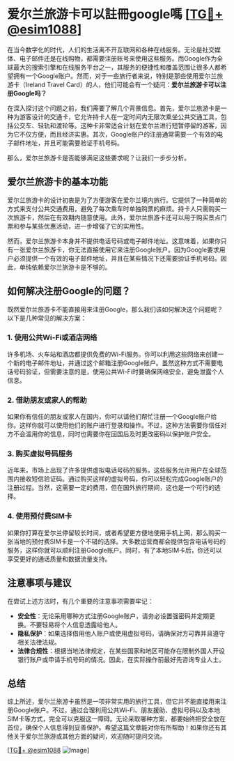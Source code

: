 # 爱尔兰旅游卡可以註冊google嗎 [[TG💪+ @esim1088](https://t.me/s/esim1088)]

在当今数字化的时代，人们的生活离不开互联网和各种在线服务。无论是社交媒体、电子邮件还是在线购物，都需要注册账号来使用这些服务。而Google作为全球最大的搜索引擎和在线服务平台之一，其服务的便捷性和覆盖范围让很多人都希望拥有一个Google账户。然而，对于一些旅行者来说，特别是那些使用爱尔兰旅游卡（Ireland Travel Card）的人，他们可能会有一个疑问：**爱尔兰旅游卡可以注册Google吗？**

在深入探讨这个问题之前，我们需要了解几个背景信息。首先，爱尔兰旅游卡是一种为游客设计的交通卡，它允许持卡人在一定时间内无限次乘坐公共交通工具，包括公交车、轻轨和渡轮等。这种卡非常适合计划在爱尔兰进行短暂停留的游客，因为它不仅方便，而且经济实惠。其次，Google账户的注册通常需要一个有效的电子邮件地址，并且可能需要验证手机号码。

那么，爱尔兰旅游卡是否能够满足这些要求呢？让我们一步步分析。

## 爱尔兰旅游卡的基本功能

爱尔兰旅游卡的设计初衷是为了方便游客在爱尔兰境内旅行。它提供了一种简单的方式来支付公共交通费用，避免了每次乘车时单独购票的麻烦。持卡人只需购买一次旅游卡，然后在有效期内随意使用。此外，爱尔兰旅游卡还可以用于购买景点门票和参与某些优惠活动，进一步增强了它的实用性。

然而，爱尔兰旅游卡本身并不提供电话号码或电子邮件地址。这意味着，如果你只有一张爱尔兰旅游卡，你无法直接使用它来注册Google账户。因为Google要求用户必须提供一个有效的电子邮件地址，并且在某些情况下还需要验证手机号码。因此，单纯依赖爱尔兰旅游卡是不够的。

## 如何解决注册Google的问题？

既然爱尔兰旅游卡不能直接用来注册Google，那么我们该如何解决这个问题呢？以下是几种常见的解决方案：

### 1. 使用公共Wi-Fi或酒店网络

许多机场、火车站和酒店都提供免费的Wi-Fi服务。你可以利用这些网络来创建一个新的电子邮件地址，并通过这个邮箱注册Google账户。虽然这种方式不需要电话号码验证，但需要注意的是，使用公共Wi-Fi时要确保网络安全，避免泄露个人信息。

### 2. 借助朋友或家人的帮助

如果你有信任的朋友或家人在国内，你可以请他们帮忙注册一个Google账户给你。这样你就可以使用他们的账户进行登录和操作。不过，这种方法需要你信任对方不会滥用你的信息，同时也需要你在回国后及时更改密码以保护账户安全。

### 3. 购买虚拟号码服务

近年来，市场上出现了许多提供虚拟电话号码的服务。这些服务允许用户在全球范围内接收短信验证码。通过购买这样的虚拟号码，你可以轻松完成Google账户的注册过程。当然，这需要一定的费用，但在国外旅行期间，这也是一个可行的选择。

### 4. 使用预付费SIM卡

如果你打算在爱尔兰停留较长时间，或者希望更方便地使用手机上网，那么购买一张当地的预付费SIM卡是一个不错的选择。大多数运营商都会提供包含电话号码的服务，这样你就可以顺利注册Google账户。同时，有了本地SIM卡后，你还可以享受更好的通话质量和数据流量支持。

## 注意事项与建议

在尝试上述方法时，有几个重要的注意事项需要牢记：

- **安全性**：无论采用哪种方式注册Google账户，请务必设置强密码并定期更换。不要轻易将个人信息透露给他人。
- **隐私保护**：如果选择借用他人账户或使用虚拟号码，请确保对方可靠并且遵守相关法律法规。
- **法律合规性**：根据当地法律规定，在某些国家和地区可能存在限制外国人开设银行账户或申请手机号码的情况。因此，在实际操作前最好先咨询专业人士。

## 总结

综上所述，爱尔兰旅游卡虽然是一项非常实用的旅行工具，但它并不能直接用来注册Google账户。不过，通过合理利用公共Wi-Fi、朋友援助、虚拟号码以及本地SIM卡等方式，完全可以克服这一障碍。无论采取哪种方案，都要始终把安全放在首位，确保个人信息得到妥善保护。希望这篇文章能对你有所帮助！如果你还有其他关于爱尔兰旅游或其他方面的疑问，欢迎随时提问交流。

[[TG💪+ @esim1088](https://t.me/s/esim1088) ![Image](https://i.postimg.cc/4NQfJmqS/Snipaste-2025-05-13-00-14-12.png)]